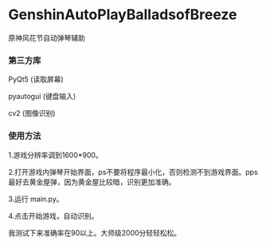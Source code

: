 # GenshinAutoPlayBalladsofBreeze
原神风花节自动弹琴辅助
### 第三方库
PyQt5	(读取屏幕)

pyautogui	(键盘输入)

cv2		(图像识别)

### 使用方法
1.游戏分辨率调到1600*900。

2.打开游戏内弹琴开始界面，ps不要将程序最小化，否则检测不到游戏界面。pps 最好去黄金屋弹，因为黄金屋比较暗，识别更加准确。

3.运行 main.py。

4.点击开始游戏，自动识别。

我测试下来准确率在90以上。大师级2000分轻轻松松。
